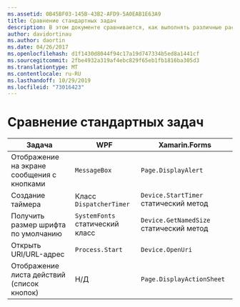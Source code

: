 ```yaml
---
ms.assetid: 0B45BF03-145B-43B2-AFD9-5A0EAB1E63A9
title: Сравнение стандартных задач
description: В этом документе сравнивается, как выполнять различные распространенные задачи в WPF и Xamarin. Forms. В нем рассматриваются кнопки, таймеры, размеры шрифтов, открытие URI и отображение листа действий.
author: davidortinau
ms.author: daortin
ms.date: 04/26/2017
ms.openlocfilehash: d1f1430d8044f94c17a19d747334b5ed8a1441cf
ms.sourcegitcommit: 2fbe4932a319af4ebc829f65eb1fb1816ba305d3
ms.translationtype: MT
ms.contentlocale: ru-RU
ms.lasthandoff: 10/29/2019
ms.locfileid: "73016423"
---
```

# <a name="common-tasks-comparison"></a>Сравнение стандартных задач

| Задача | WPF | Xamarin.Forms |
|--- |--- |--- |
|Отображение на экране сообщения с кнопками|`MessageBox`|`Page.DisplayAlert`|
|Создание таймера|Класс `DispatcherTimer`|`Device.StartTimer` статический метод|
|Получить размер шрифта по умолчанию|`SystemFonts` статический класс|`Device.GetNamedSize` статический метод|
|Открыть URI/URL-адрес|`Process.Start`|`Device.OpenUri`|
|Отображение листа действий (список кнопок)|Н/Д|`Page.DisplayActionSheet`|

